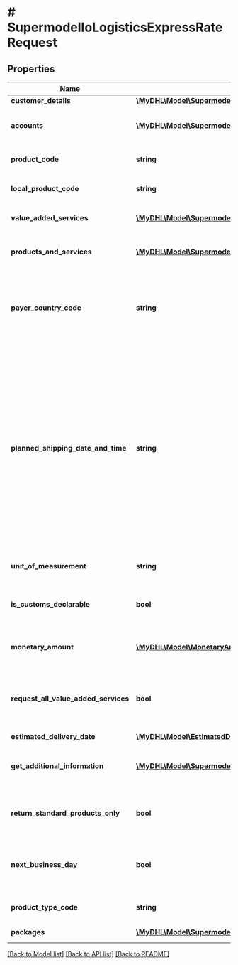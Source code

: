 # # SupermodelIoLogisticsExpressRateRequest

## Properties

Name | Type | Description | Notes
------------ | ------------- | ------------- | -------------
**customer_details** | [**\MyDHL\Model\SupermodelIoLogisticsExpressRateRequestCustomerDetails**](SupermodelIoLogisticsExpressRateRequestCustomerDetails.md) |  |
**accounts** | [**\MyDHL\Model\SupermodelIoLogisticsExpressAccount[]**](SupermodelIoLogisticsExpressAccount.md) | Please enter all the DHL Express accounts and types to be used for this shipment | [optional]
**product_code** | **string** | Please enter DHL Express Global Product code | [optional]
**local_product_code** | **string** | Please enter DHL Express Local Product code | [optional]
**value_added_services** | [**\MyDHL\Model\SupermodelIoLogisticsExpressValueAddedServicesRates[]**](SupermodelIoLogisticsExpressValueAddedServicesRates.md) | Please use if you wish to filter the response by value added services | [optional]
**products_and_services** | [**\MyDHL\Model\SupermodelIoLogisticsExpressRateRequestProductsAndServicesInner[]**](SupermodelIoLogisticsExpressRateRequestProductsAndServicesInner.md) | Please use if you wish to filter the response by product(s) and/or value added services | [optional]
**payer_country_code** | **string** | payerCountryCode is to be provided if your profile has been enabled to view rates without an account number (this will provide DHL Express published rates for the payer country) | [optional]
**planned_shipping_date_and_time** | **string** | Identifies the date and time the package is tendered. Both the date and time portions of the string are expected to be used. The date should not be a past date or a date more than 10 days in the future. The time is the local time of the shipment based on the shipper&#39;s time zone. The date component must be in the format: YYYY-MM-DD; the time component must be in the format: HH:MM:SS using a 24 hour clock. The date and time parts are separated by the letter T (e.g. 2006-06-26T17:00:00 GMT+01:00). |
**unit_of_measurement** | **string** | Please enter Unit of measurement - metric,imperial |
**is_customs_declarable** | **bool** | For customs purposes please advise if your shipment is dutiable (true) or non dutiable (false) |
**monetary_amount** | [**\MyDHL\Model\MonetaryAmountInner[]**](MonetaryAmountInner.md) | Please provide monetary amount related to your shipment, for example shipment declared value | [optional]
**request_all_value_added_services** | **bool** | Legacy field and replaced by newer field getAdditionalInformation. Please set this to true to receive all value added services for each product available | [optional]
**estimated_delivery_date** | [**\MyDHL\Model\EstimatedDeliveryDate1**](EstimatedDeliveryDate1.md) |  | [optional]
**get_additional_information** | [**\MyDHL\Model\SupermodelIoLogisticsExpressRateRequestGetAdditionalInformationInner[]**](SupermodelIoLogisticsExpressRateRequestGetAdditionalInformationInner.md) | Provides additional information in the response like all value added services, and rule groups | [optional]
**return_standard_products_only** | **bool** | Please set this to true to filter out all products which needs DHL Express special customer agreement | [optional]
**next_business_day** | **bool** | Please set this to true in case you want to receive products which are not available on planned shipping date but next available day | [optional] [default to false]
**product_type_code** | **string** | Please select which type of priducts you are interested in | [optional]
**packages** | [**\MyDHL\Model\SupermodelIoLogisticsExpressPackageRR[]**](SupermodelIoLogisticsExpressPackageRR.md) | Here you can define properties per package |

[[Back to Model list]](../../README.md#models) [[Back to API list]](../../README.md#endpoints) [[Back to README]](../../README.md)
